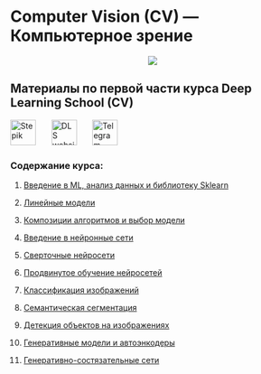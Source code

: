# Computer Vision (CV) — Компьютерное зрение

<div align="center">
  <img src="https://github.com/user-attachments/assets/b001f6ba-3600-4ce6-a561-d6bfa1800955">
</div>

## Материалы по первой части курса Deep Learning School (CV)

<a href="https://stepik.org/org/dlschool"><img src="https://github.com/user-attachments/assets/57ac06f4-0ba9-471e-b6bf-e3ef2fd415e1" alt="Stepik" title="Stepik" width="45px" height="45px"></a> &nbsp;&nbsp;&nbsp;&nbsp;&nbsp;
<a href="https://dls.samcs.ru/"><img src="https://github.com/user-attachments/assets/891f5d13-2605-4524-b220-9b16dc8dcbbc" alt="DLS website" title="DLS Website" width="45px" height="45px"></a> &nbsp;&nbsp;&nbsp;&nbsp;&nbsp;
<a href="https://t.me/deep_learning_school_news"><img src="https://github.com/user-attachments/assets/93239dea-6a86-4176-abca-19c4e5b5d028" alt="Telegram channel" title="Telegram channel" width="45px" height="45px"></a> &nbsp;&nbsp;&nbsp;&nbsp;&nbsp;

### Содержание курса:

1. [Введение в ML, анализ данных и библиотеку Sklearn](https://github.com/BogdanKlimov11/Self-development/tree/main/DLS/Computer%20Vision/Модуль%2001)

2. [Линейные модели](https://github.com/BogdanKlimov11/Self-development/tree/main/DLS/Computer%20Vision/Модуль%2002)

3. [Композиции алгоритмов и выбор модели](https://github.com/BogdanKlimov11/Self-development/tree/main/DLS/Computer%20Vision/Модуль%2003)

4. [Введение в нейронные сети](https://github.com/BogdanKlimov11/Self-development/tree/main/DLS/Computer%20Vision/Модуль%2004)

5. [Сверточные нейросети](https://github.com/BogdanKlimov11/Self-development/tree/main/DLS/Computer%20Vision/Модуль%2005)

6. [Продвинутое обучение нейросетей](https://github.com/BogdanKlimov11/Self-development/tree/main/DLS/Computer%20Vision/Модуль%2006)

7. [Классификация изображений](https://github.com/BogdanKlimov11/Self-development/tree/main/DLS/Computer%20Vision/Модуль%2007)

8. [Семантическая сегментация](https://github.com/BogdanKlimov11/Self-development/tree/main/DLS/Computer%20Vision/Модуль%2008)

9. [Детекция объектов на изображениях](https://github.com/BogdanKlimov11/Self-development/tree/main/DLS/Computer%20Vision/Модуль%2009)

10. [Генеративные модели и автоэнкодеры](https://github.com/BogdanKlimov11/Self-development/tree/main/DLS/Computer%20Vision/Модуль%2010)
 
11. [Генеративно-состязательные сети](https://github.com/BogdanKlimov11/Self-development/tree/main/DLS/Computer%20Vision/Модуль%2011)
